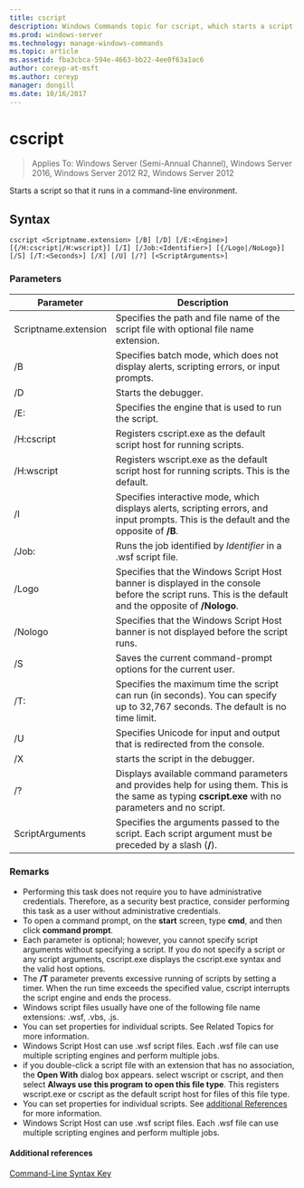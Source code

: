 ```yaml
---
title: cscript
description: Windows Commands topic for cscript, which starts a script so that it runs in a command-line environment.
ms.prod: windows-server
ms.technology: manage-windows-commands
ms.topic: article
ms.assetid: fba3cbca-594e-4663-bb22-4ee0f63a1ac6
author: coreyp-at-msft
ms.author: coreyp
manager: dongill
ms.date: 10/16/2017
---
```

# cscript

>Applies To: Windows Server (Semi-Annual Channel), Windows Server 2016, Windows Server 2012 R2, Windows Server 2012

Starts a script so that it runs in a command-line environment.

## Syntax
```
cscript <Scriptname.extension> [/B] [/D] [/E:<Engine>] [{/H:cscript|/H:wscript}] [/I] [/Job:<Identifier>] [{/Logo|/NoLogo}] [/S] [/T:<Seconds>] [/X] [/U] [/?] [<ScriptArguments>]
```
### Parameters

|      Parameter       |                                                                      Description                                                                       |
|----------------------|--------------------------------------------------------------------------------------------------------------------------------------------------------|
| Scriptname.extension |                                 Specifies the path and file name of the script file with optional file name extension.                                 |
|          /B          |                                Specifies batch mode, which does not display alerts, scripting errors, or input prompts.                                |
|          /D          |                                                                  Starts the debugger.                                                                  |
|     /E:<Engine>      |                                                  Specifies the engine that is used to run the script.                                                  |
|      /H:cscript      |                                         Registers cscript.exe as the default script host for running scripts.                                          |
|      /H:wscript      |                               Registers wscript.exe as the default script host for running scripts. This is the default.                               |
|          /I          |        Specifies interactive mode, which displays alerts, scripting errors, and input prompts. This is the default and the opposite of **/B**.         |
|  /Job:<Identifier>   |                                             Runs the job identified by *Identifier* in a .wsf script file.                                             |
|        /Logo         | Specifies that the Windows Script Host banner is displayed in the console before the script runs. This is the default and the opposite of **/Nologo**. |
|       /Nologo        |                                 Specifies that the Windows Script Host banner is not displayed before the script runs.                                 |
|          /S          |                                             Saves the current command-prompt options for the current user.                                             |
|     /T:<Seconds>     |            Specifies the maximum time the script can run (in seconds). You can specify up to 32,767 seconds. The default is no time limit.             |
|          /U          |                                      Specifies Unicode for input and output that is redirected from the console.                                       |
|          /X          |                                                           starts the script in the debugger.                                                           |
|          /?          |  Displays available command parameters and provides help for using them. This is the same as typing **cscript.exe** with no parameters and no script.  |
|   ScriptArguments    |                        Specifies the arguments passed to the script. Each script argument must be preceded by a slash (**/**).                         |

### Remarks
-   Performing this task does not require you to have administrative credentials. Therefore, as a security best practice, consider performing this task as a user without administrative credentials.
-   To open a command prompt, on the **start** screen, type **cmd**, and then click **command prompt**.
-   Each parameter is optional; however, you cannot specify script arguments without specifying a script. If you do not specify a script or any script arguments, cscript.exe displays the cscript.exe syntax and the valid host options.
-   The **/T** parameter prevents excessive running of scripts by setting a timer. When the run time exceeds the specified value, cscript interrupts the script engine and ends the process.
-   Windows script files usually have one of the following file name extensions: .wsf, .vbs, .js.
-   You can set properties for individual scripts. See Related Topics for more information.
-   Windows Script Host can use .wsf script files. Each .wsf file can use multiple scripting engines and perform multiple jobs.
-   if you double-click a script file with an extension that has no association, the **Open With** dialog box appears. select wscript or cscript, and then select **Always use this program to open this file type**. This registers wscript.exe or cscript as the default script host for files of this file type.
-   You can set properties for individual scripts. See [additional References](#BKMK_references) for more information.
-   Windows Script Host can use .wsf script files. Each .wsf file can use multiple scripting engines and perform multiple jobs.

#### <a name=BKMK_references></a>Additional references

[Command-Line Syntax Key](command-line-syntax-key.md)
